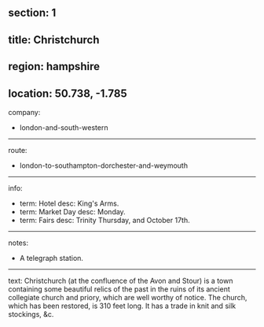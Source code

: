 ﻿section: 1
----
title: Christchurch
----
region: hampshire
----
location: 50.738, -1.785
----
company:
- london-and-south-western
----
route:
- london-to-southampton-dorchester-and-weymouth
----
info:
- term: Hotel
  desc: King's Arms.
- term: Market Day
  desc: Monday.
- term: Fairs
  desc: Trinity Thursday, and October 17th.
----
notes:
- A telegraph station.
----
text: Christchurch (at the confluence of the Avon and Stour) is a town containing some beautiful relics of the past in the ruins of its ancient collegiate church and priory, which are well worthy of notice. The church, which has been restored, is 310 feet long. It has a trade in knit and silk stockings, &c.
